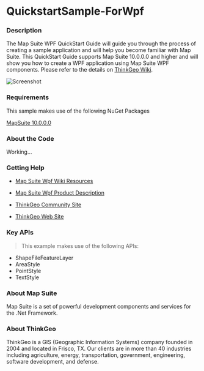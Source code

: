# QuickstartSample-ForWpf

### Description
The Map Suite WPF QuickStart Guide will guide you through the process of creating a sample application and will help you become familiar with Map Suite. This QuickStart Guide supports Map Suite 10.0.0.0 and higher and will show you how to create a WPF application using Map Suite WPF components. Please refer to the details on [ThinkGeo Wiki](http://wiki.thinkgeo.com/wiki/map_suite_desktop_for_wpf).

![Screenshot](https://github.com/ThinkGeo/QuickstartSample-ForWpf/blob/master/Screenshot.png)

### Requirements
This sample makes use of the following NuGet Packages

[MapSuite 10.0.0.0](https://www.nuget.org/packages?q=thinkgeo)

### About the Code

Working...

### Getting Help

  * [Map Suite Wpf Wiki Resources](http://wiki.thinkgeo.com/wiki/map_suite_wpf_desktop_edition)

  * [Map Suite Wpf Product Description](http://thinkgeo.com/map-suite-developer-gis/wpf-edition/)

  * [ThinkGeo Community Site](http://community.thinkgeo.com/)

  * [ThinkGeo Web Site](http://www.thinkgeo.com)

### Key APIs
> This example makes use of the following APIs:
  - ShapeFileFeatureLayer
  - AreaStyle
  - PointStyle
  - TextStyle

### About Map Suite
Map Suite is a set of powerful development components and services for the .Net Framework.

### About ThinkGeo
ThinkGeo is a GIS (Geographic Information Systems) company founded in 2004 and located in Frisco, TX. Our clients are in more than 40 industries including agriculture, energy, transportation, government, engineering, software development, and defense.
